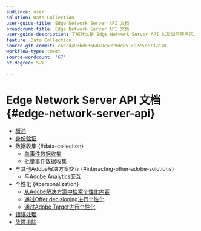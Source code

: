 ```yaml
---
audience: user
solution: Data Collection
user-guide-title: Edge Network Server API 文档
breadcrumb-title: Edge Network Server API 文档
user-guide-description: 了解什么是 Edge Network Server API 以及如何使用它。
feature: Data Collection
source-git-commit: c6ecd493bd8366d49ca0b9dd851c92c5ce732d18
workflow-type: tm+mt
source-wordcount: '67'
ht-degree: 52%

---
```



# Edge Network Server API 文档 {#edge-network-server-api}


* [概述](overview.md)
* [身份验证](authentication.md)
* 数据收集 {#data-collection}
   * [单事件数据收集](interactive-data-collection.md)
   * [批量事件数据收集](non-interactive-data-collection.md)
* 与其他Adobe解决方案交互 {#interacting-other-adobe-solutions}
   * [与Adobe Analytics交互](interacting-adobe-analytics.md)
* 个性化 {#personalization}
   * [从Adobe解决方案中检索个性化内容](personalization-overview.md)
   * [通过Offer decisioning进行个性化](personalization-offer-decisioning.md)
   * [通过Adobe Target进行个性化](personalization-target.md)
* [错误处理](error-handling.md)
* [故障排除](troubleshooting.md)
